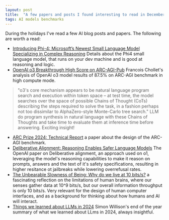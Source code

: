 ```yaml
---
layout: post
title:  "A few papers and posts I found interesting to read in December"
tags: AI models benchmarks
---
```


During the holidays I've read a few AI blog posts and papers. The following are worth a read:
* [Introducing Phi-4: Microsoft’s Newest Small Language Model Specializing in Complex Reasoning](https://techcommunity.microsoft.com/blog/aiplatformblog/introducing-phi-4-microsoft%E2%80%99s-newest-small-language-model-specializing-in-comple/4357090) Details about the Phi4 small language model, that runs on your dev machine and is good at reasoning and logic.
* [OpenAI o3 Breakthrough High Score on ARC-AGI-Pub](https://arcprize.org/blog/oai-o3-pub-breakthrough) Francois Chollet's analysis of OpenAI o3 model results of 87.5% on ARC-AGI benchmark in high compute mode. 
> "o3's core mechanism appears to be natural language program search and execution within token space – at test time, the model searches over the space of possible Chains of Thought (CoTs) describing the steps required to solve the task, in a fashion perhaps not too dissimilar to AlphaZero-style Monte-Carlo tree search."
LLM do program synthesis in natural language with these Chains of Thoughts and take time to evaluate them at inference time before answering. Exciting insight!
* [ARC Prize 2024: Technical Report](https://arcprize.org/media/arc-prize-2024-technical-report.pdf) a paper about the design of the ARC-AGI benchmark.
* [Deliberative Alignment: Reasoning Enables Safer Language Models](https://arxiv.org/abs/2412.16339) The OpenAI paper on Deliberative alignment, an approach used on o1, leveraging the model's reasoning capabilities to make it reason on prompts, answers and the text of it's safety specifications, resulting in higher resitance ot jailbreaks while lowering overrefusal rates.
* [The Unbearable Slowness of Being: Why do we live at 10 bits/s?](https://arxiv.org/abs/2408.10234) a fascinating reflection on the limitations of human brains, where our senses gather data at 10^9 bits/s, but our overall information throughput is only 10 bits/s. Very relevant for the design of human computer interfaces, and as a background for thinking about how humans and AI will interact.
* [Things we learned about LLMs in 2024](https://simonwillison.net/2024/Dec/31/llms-in-2024/) Simon Willison's end of the year summary of what we learned about LLms in 2024, always insightful.



